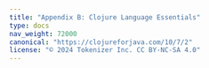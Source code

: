 ```yaml
---
title: "Appendix B: Clojure Language Essentials"
type: docs
nav_weight: 72000
canonical: "https://clojureforjava.com/10/7/2"
license: "© 2024 Tokenizer Inc. CC BY-NC-SA 4.0"
---
```


